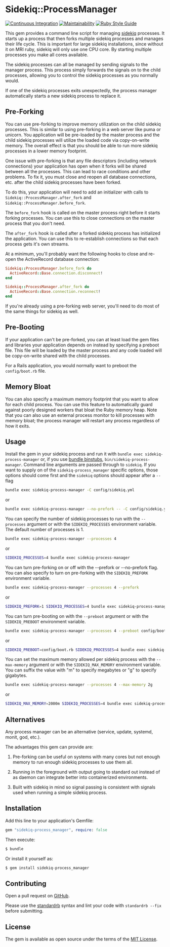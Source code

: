 # Sidekiq::ProcessManager

[![Continuous Integration](https://github.com/bdurand/sidekiq-process_manager/actions/workflows/continuous_integration.yml/badge.svg)](https://github.com/bdurand/sidekiq-process_manager/actions/workflows/continuous_integration.yml)
[![Maintainability](https://api.codeclimate.com/v1/badges/ed89164d480af0e1442e/maintainability)](https://codeclimate.com/github/bdurand/sidekiq-process_manager/maintainability)
[![Ruby Style Guide](https://img.shields.io/badge/code_style-standard-brightgreen.svg)](https://github.com/testdouble/standard)

This gem provides a command line script for managing [sidekiq](https://github.com/mperham/sidekiq) processes. It starts up a process that then forks multiple sidekiq processes and manages their life cycle. This is important for large sidekiq installations, since without it on MRI ruby, sidekiq will only use one CPU core. By starting multiple processes you make all cores available.

The sidekiq processes can all be managed by sending signals to the manager process. This process simply forwards the signals on to the child processes, allowing you to control the sidekiq processes as you normally would.

If one of the sidekiq processes exits unexpectedly, the process manager automatically starts a new sidekiq process to replace it.

## Pre-Forking

You can use pre-forking to improve memory utilization on the child sidekiq processes. This is similar to using pre-forking in a web server like puma or unicorn. You application will be pre-loaded by the master process and the child sidekiq processes will utilize the loaded code via copy-on-write memory. The overall effect is that you should be able to run more sidekiq processes in a lower memory footprint.

One issue with pre-forking is that any file descriptors (including network connections) your application has open when it forks will be shared between all the processes. This can lead to race conditions and other problems. To fix it, you must close and reopen all database connections, etc. after the child sidekiq processes have been forked.

To do this, your application will need to add an initializer with calls to `Sidekiq::ProcessManager.after_fork` and `Sidekiq::ProcessManager.before_fork`.

The `before_fork` hook is called on the master process right before it starts forking processes. You can use this to close connections on the master process that you don't need.

The `after_fork` hook is called after a forked sidekiq process has initialized the application. You can use this to re-establish connections so that each process gets it's own streams.

At a minimum, you'll probably want the following hooks to close and re-open the ActiveRecord database connection:

```ruby
Sidekiq::ProcessManager.before_fork do
  ActiveRecord::Base.connection.disconnect!
end

Sidekiq::ProcessManager.after_fork do
  ActiveRecord::Base.connection.reconnect!
end
```

If you're already using a pre-forking web server, you'll need to do most of the same things for sidekiq as well.

## Pre-Booting

If your application can't be pre-forked, you can at least load the gem files and libraries your application depends on instead by specifying a preboot file. This file will be loaded by the master process and any code loaded will be copy-on-write shared with the child processes.

For a Rails application, you would normally want to preboot the `config/boot.rb` file.

## Memory Bloat

You can also specify a maximum memory footprint that you want to allow for each child process. You can use this feature to automatically guard against poorly designed workers that bloat the Ruby memory heap. Note that you can also use an external process monitor to kill processes with memory bloat; the process manager will restart any process regardless of how it exits.

## Usage

Install the gem in your sidekiq process and run it with `bundle exec sidekiq-process-manager` or, if you use [bundle binstubs](https://bundler.io/man/bundle-binstubs.1.html), `bin/sidekiq-process-manager`. Command line arguments are passed through to `sidekiq`. If you want to supply on of the `sidekiq-process_manager` specific options, those options should come first and the `sidekiq` options should appear after a `--` flag

```bash
bundle exec sidekiq-process-manager -C config/sidekiq.yml
```

or


```bash
bundle exec sidekiq-process-manager --no-prefork -- -C config/sidekiq.yml
```

You can specify the number of sidekiq processes to run with the `--processes` argument or with the `SIDEKIQ_PROCESSES` environment variable. The default number of processes is 1.

```bash
bundle exec sidekiq-process-manager --processes 4
```

or

```bash
SIDEKIQ_PROCESSES=4 bundle exec sidekiq-process-manager
```

You can turn pre-forking on or off with the --prefork or --no-prefork flag. You can also specify to turn on pre-forking with the `SIDEKIQ_PREFORK` environment variable.

```bash
bundle exec sidekiq-process-manager --processes 4 --prefork
```

or

```bash
SIDEKIQ_PREFORK=1 SIDEKIQ_PROCESSES=4 bundle exec sidekiq-process-manager
```

You can turn pre-booting on with the `--preboot` argument or with the `SIDEKIQ_PREBOOT` environment variable.

```bash
bundle exec sidekiq-process-manager --processes 4 --preboot config/boot.rb
```

or

```bash
SIDEKIQ_PREBOOT=config/boot.rb SIDEKIQ_PROCESSES=4 bundle exec sidekiq-process-manager
```

You can set the maximum memory allowed per sidekiq process with the `--max-memory` argument or with the `SIDEKIQ_MAX_MEMORY` environment variable. You can suffix the value with "m" to specify megabytes or "g" to specify gigabytes.

```bash
bundle exec sidekiq-process-manager --processes 4 --max-memory 2g
```

or

```bash
SIDEKIQ_MAX_MEMORY=2000m SIDEKIQ_PROCESSES=4 bundle exec sidekiq-process-manager
```

## Alternatives

Any process manager can be an alternative (service, update, systemd, monit, god, etc.).

The advantages this gem can provide are:

1. Pre-forking can be useful on systems with many cores but not enough memory to run enough sidekiq processes to use them all.

2. Running in the foreground with output going to standard out instead of as daemon can integrate better into containerized environments.

3. Built with sidekiq in mind so signal passing is consistent with signals used when running a simple sidekiq process.

## Installation

Add this line to your application's Gemfile:

```ruby
gem "sidekiq-process_manager", require: false
```

Then execute:
```bash
$ bundle
```

Or install it yourself as:
```bash
$ gem install sidekiq-process_manager
```

## Contributing

Open a pull request on [GitHub](https://github.com/bdurand/sidekiq-process_manager).

Please use the [standardrb](https://github.com/testdouble/standard) syntax and lint your code with `standardrb --fix` before submitting.

## License

The gem is available as open source under the terms of the [MIT License](https://opensource.org/licenses/MIT).